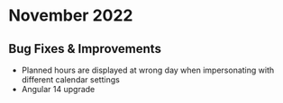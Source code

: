 # November 2022

## Bug Fixes & Improvements

- Planned hours are displayed at wrong day when impersonating with different calendar settings
- Angular 14 upgrade